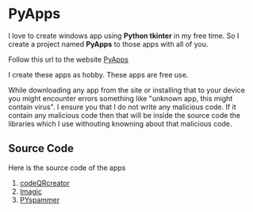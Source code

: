 # PyApps

I love to create windows app using **Python tkinter** in my free time. So I create a project named **PyApps** to those apps with all of you.

Follow this url to the website
[PyApps](https://pyapps.web.app)

I create these apps as hobby. These apps are free use.

While downloading any app from the site or installing that to your device you might encounter errors something like "unknown app, this might contain virus".
I ensure you that I do not write any malicious code.
If it contain any malicious code then that will be inside the source code the libraries which I use withouting knowning about that malicious code.

## Source Code

Here is the source code of the apps

1. [codeQRcreator](https://github.com/dshaw0004/codeQRcreator-app)
1. [Imagic](https://github.com/dshaw0004/imagic)
1. [PYspammer](https://github.com/dshaw0004/PYspammer)
